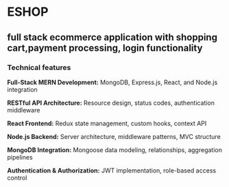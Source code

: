 
# ESHOP 
## full stack ecommerce application with shopping cart,payment processing, login functionality
### Technical features
**Full-Stack MERN Development:** MongoDB, Express.js, React, and Node.js integration

**RESTful API Architecture:** Resource design, status codes, authentication middleware

**React Frontend:** Redux state management, custom hooks, context API

**Node.js Backend:** Server architecture, middleware patterns, MVC structure

**MongoDB Integration:** Mongoose data modeling, relationships, aggregation pipelines

**Authentication & Authorization:** JWT implementation, role-based access control


